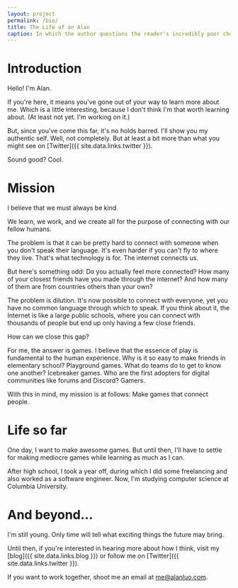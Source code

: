 ```yaml
---
layout: project
permalink: /bio/
title: The Life of an Alan
caption: In which the author questions the reader's incredibly poor choice of getting to know him. Critical thinking optional, but recommended.
---
```

# Introduction

Hello! I'm Alan.

If you're here, it means you've gone out of your way to learn more about me. Which is a little interesting, because I don't think I'm that worth learning about. (At least not yet. I'm working on it.)

But, since you've come this far, it's no holds barred. I'll show you my authentic self. Well, not completely. But at least a bit more than what you might see on [Twitter]({{ site.data.links.twitter }}).

Sound good? Cool.

# Mission

I believe that we must always be kind. 

We learn, we work, and we create all for the purpose of connecting with our fellow humans.

The problem is that it can be pretty hard to connect with someone when you don't speak their language. It's even harder if you can't fly to where they live. That's what technology is for. The internet connects us.

But here's something odd: Do you actually feel more connected? How many of your closest friends have you made through the internet? And how many of them are from countries others than your own?

The problem is dilution. It's now possible to connect with everyone, yet you have no common language through which to speak. If you think about it, the Internet is like a large public schools, where you can connect with thousands of people but end up only having a few close friends.

How can we close this gap?

For me, the answer is games. I believe that the essence of play is fundamental to the human experience. Why is it so easy to make friends in elementary school? Playground games. What do teams do to get to know one another? Icebreaker games. Who are the first adopters for digital communities like forums and Discord? Gamers.

With this in mind, my mission is at follows: Make games that connect people.

# Life so far

One day, I want to make awesome games. But until then, I'll have to settle for making mediocre games while learning as much as I can.

After high school, I took a year off, during which I did some freelancing and also worked as a software engineer. Now, I'm studying computer science at Columbia University.

# And beyond...

I'm still young. Only time will tell what exciting things the future may bring.

Until then, if you're interested in hearing more about how I think, visit my [blog]({{ site.data.links.blog }}) or follow me on [Twitter]({{ site.data.links.twitter }}).

If you want to work together, shoot me an email at [me@alanluo.com](mailto:me@alanluo.com).